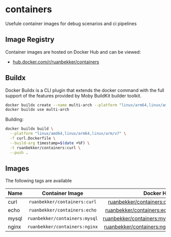 # containers

Usefule container images for debug scenarios and ci pipelines

## Image Registry

Container images are hosted on Docker Hub and can be viewed:
- [hub.docker.com/r/ruanbekker/containers](https://hub.docker.com/r/ruanbekker/containers)

## Buildx

Docker Buildx is a CLI plugin that extends the docker command with the full support of the features provided by Moby BuildKit builder toolkit.

```bash
docker buildx create --name multi-arch --platform "linux/arm64,linux/amd64,linux/arm/v7" --driver "docker-container"
docker buildx use multi-arch
```

Building:

```bash
docker buildx build \
  --platform "linux/amd64,linux/arm64,linux/arm/v7" \
  -f curl.Dockerfile \
  --build-arg timestamp=$(date +%F) \
  -t ruanbekker/containers:curl \
  --push .
```

## Images

The following tags are available

| Name   | Container Image               | Docker Hub                                                                                           |
| ------ |:-----------------------------:| ----------------------------------------------------------------------------------------------------:|
| curl   | `ruanbekker/containers:curl`  | [ruanbekker/containers:curl](https://hub.docker.com/r/ruanbekker/containers/tags?page=1&name=curl)   |
| echo   | `ruanbekker/containers:echo`  | [ruanbekker/containers:echo](https://hub.docker.com/r/ruanbekker/containers/tags?page=1&name=echo)   |
| mysql  | `ruanbekker/containers:mysql` | [ruanbekker/containers:mysql](https://hub.docker.com/r/ruanbekker/containers/tags?page=1&name=mysql) |
| nginx  | `ruanbekker/containers:nginx` | [ruanbekker/containers:nginx](https://hub.docker.com/r/ruanbekker/containers/tags?page=1&name=nginx) |


